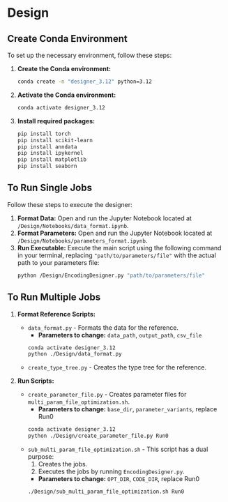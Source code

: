 # Design

## Create Conda Environment

To set up the necessary environment, follow these steps:

1.  **Create the Conda environment:**
    ```bash
    conda create -n "designer_3.12" python=3.12
    ```

2.  **Activate the Conda environment:**
    ```bash
    conda activate designer_3.12
    ```

3.  **Install required packages:**
    ```bash
    pip install torch
    pip install scikit-learn
    pip install anndata
    pip install ipykernel
    pip install matplotlib
    pip install seaborn
    ```

## To Run Single Jobs

Follow these steps to execute the designer:

1.  **Format Data:**
    Open and run the Jupyter Notebook located at `/Design/Notebooks/data_format.ipynb`.
2.  **Format Parameters:**
    Open and run the Jupyter Notebook located at `/Design/Notebooks/parameters_format.ipynb`.
3.  **Run Executable:**
    Execute the main script using the following command in your terminal, replacing `"path/to/parameters/file"` with the actual path to your parameters file:
    ```bash
    python /Design/EncodingDesigner.py "path/to/parameters/file"
    ```

## To Run Multiple Jobs

1. **Format Reference Scripts:**
    * `data_format.py` - Formats the data for the reference.
        * **Parameters to change:** `data_path`, `output_path`, `csv_file`
        ```bash
        conda activate designer_3.12
        python ./Design/data_format.py
        ```
    * `create_type_tree.py` - Creates the type tree for the reference.

2. **Run Scripts:**
    * `create_parameter_file.py` - Creates parameter files for `multi_param_file_optimization.sh`.
        * **Parameters to change:** `base_dir`, `parameter_variants`, replace Run0 
        ```bash
        conda activate designer_3.12
        python ./Design/create_parameter_file.py Run0
        ```
    * `sub_multi_param_file_optimization.sh` - This script has a dual purpose:
        1. Creates the jobs.
        2. Executes the jobs by running `EncodingDesigner.py`.
        * **Parameters to change:** `OPT_DIR`, `CODE_DIR`, replace Run0 
        ```bash
        ./Design/sub_multi_param_file_optimization.sh Run0
        ```





